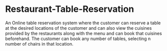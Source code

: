 # Restaurant-Table-Reservation
An Online table reservation system where the customer can reserve a table at the desired locations of the customer and can also view the cuisines provided by the restaurants along with the menu and can book that cuisines beforehand. The customer can book any number of tables, selecting n number of chairs in that location.

